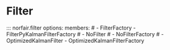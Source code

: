 # Filter

::: norfair.filter
    options:
        members: 
            # - FilterFactory
            - FilterPyKalmanFilterFactory
            # - NoFilter
            # - NoFilterFactory
            # - OptimizedKalmanFilter
            - OptimizedKalmanFilterFactory